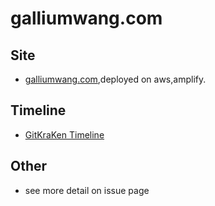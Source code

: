 # galliumwang.com

## Site
- [galliumwang.com](http://galliumwang.com/),deployed on aws,amplify.

## Timeline
- [GitKraKen Timeline](https://timelines.gitkraken.com/timeline/20a5b0e20f0647a8b0b511958c4a87e5)

## Other
- see more detail on issue page